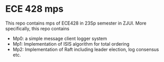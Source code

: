 # ECE 428 mps

This repo contains mps of ECE428 in 23Sp semester in ZJUI. More specifically, this repo contains

- Mp0: a simple message client logger system
- Mp1: Implementation of ISIS algorithm for total ordering
- Mp2: Implementation of Raft including leader election, log consensus etc.
